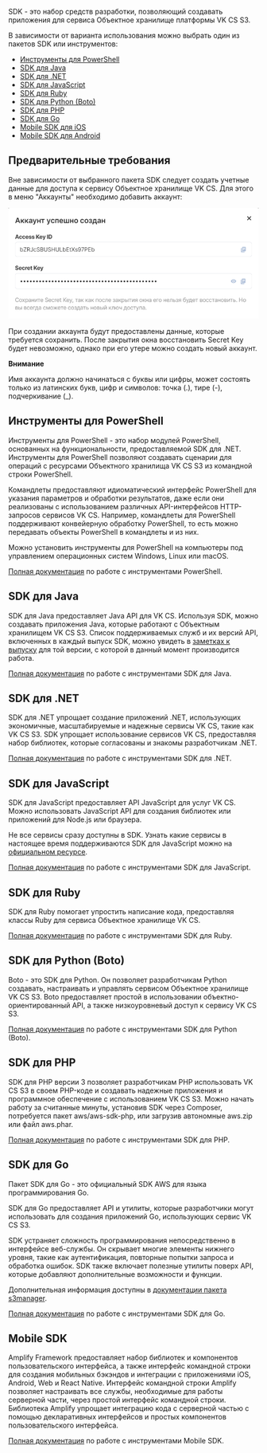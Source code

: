 SDK - это набор средств разработки, позволяющий создавать приложения для сервиса Объектное хранилище платформы VK CS S3.

В зависимости от варианта использования можно выбрать один из пакетов SDK или инструментов:

*   [Инструменты для PowerShell](https://docs.aws.amazon.com/powershell/latest/userguide/)
*   [SDK для Java](https://docs.aws.amazon.com/sdk-for-java/v1/developer-guide/)
*   [SDK для .NET](https://docs.aws.amazon.com/sdk-for-net/latest/developer-guide/)
*   [SDK для JavaScript](https://docs.aws.amazon.com/sdk-for-javascript/v2/developer-guide/)
*   [SDK для Ruby](https://docs.aws.amazon.com/sdk-for-ruby/v3/developer-guide/)
*   [SDK для Python (Boto)](http://boto3.amazonaws.com/v1/documentation/api/latest/index.html)
*   [SDK для PHP](https://docs.aws.amazon.com/aws-sdk-php/guide/latest/)
*   [SDK для Go](https://docs.aws.amazon.com/sdk-for-go/api/)
*   [Mobile SDK для iOS](https://docs.amplify.aws/)
*   [Mobile SDK для Android](https://docs.amplify.aws/)

Предварительные требования
--------------------------

Вне зависимости от выбранного пакета SDK следует создать учетные данные для доступа к сервису Объектное хранилище VK CS. Для этого в меню "Аккаунты" необходимо добавить аккаунт:

![](./assets/1598238580972-1598238580972.png)

При создании аккаунта будут предоставлены данные, которые требуется сохранить. После закрытия окна восстановить Secret Key будет невозможно, однако при его утере можно создать новый аккаунт.

**Внимание**

Имя аккаунта должно начинаться с буквы или цифры, может состоять только из латинских букв, цифр и символов: точка (.), тире (-), подчеркивание (_).

Инструменты для PowerShell
--------------------------

Инструменты для PowerShell - это набор модулей PowerShell, основанных на функциональности, предоставляемой SDK для .NET. Инструменты для PowerShell позволяют создавать сценарии для операций с ресурсами Объектного хранилища VK CS S3 из командной строки PowerShell.

Командлеты предоставляют идиоматический интерфейс PowerShell для указания параметров и обработки результатов, даже если они реализованы с использованием различных API-интерфейсов HTTP-запросов сервисов VK CS. Например, командлеты для PowerShell поддерживают конвейерную обработку PowerShell, то есть можно передавать объекты PowerShell в командлеты и из них.

Можно установить инструменты для PowerShell на компьютеры под управлением операционных систем Windows, Linux или macOS.

[Полная документация](https://docs.aws.amazon.com/powershell/latest/userguide/) по работе с инструментами PowerShell.

SDK для Java
------------

SDK для Java предоставляет Java API для VK CS. Используя SDK, можно создавать приложения Java, которые работают с Объектным хранилищем VK CS S3. Список поддерживаемых служб и их версий API, включенных в каждый выпуск SDK, можно увидеть в [заметках к выпуску](https://github.com/aws/aws-sdk-java#release-notes) для той версии, с которой в данный момент производится работа.

[Полная документация](https://docs.aws.amazon.com/sdk-for-java/v1/developer-guide/) по работе с инструментами SDK для Java.

SDK для .NET
------------

SDK для .NET упрощает создание приложений .NET, использующих экономичные, масштабируемые и надежные сервисы VK CS, такие как VK CS S3. SDK упрощает использование сервисов VK CS, предоставляя набор библиотек, которые согласованы и знакомы разработчикам .NET.

[Полная документация](https://docs.aws.amazon.com/sdk-for-net/latest/developer-guide/) по работе с инструментами SDK для .NET.

SDK для JavaScript
------------------

SDK для JavaScript предоставляет API JavaScript для услуг VK CS. Можно использовать JavaScript API для создания библиотек или приложений для Node.js или браузера.

Не все сервисы сразу доступны в SDK. Узнать какие сервисы в настоящее время поддерживаются SDK для JavaScript можно на [официальном ресурсе](https://github.com/aws/aws-sdk-js/blob/master/SERVICES.md).

[Полная документация](https://docs.aws.amazon.com/sdk-for-javascript/v2/developer-guide/) по работе с инструментами SDK для JavaScript.

SDK для Ruby
------------

SDK для Ruby помогает упростить написание кода, предоставляя классы Ruby для сервиса Объектное хранилище VK CS.

[Полная документация](https://docs.aws.amazon.com/sdk-for-ruby/v3/developer-guide/) по работе с инструментами SDK для Ruby.

SDK для Python (Boto)
---------------------

Boto - это SDK для Python. Он позволяет разработчикам Python создавать, настраивать и управлять сервисом Объектное хранилище VK CS S3. Boto предоставляет простой в использовании объектно-ориентированный API, а также низкоуровневый доступ к сервису VK CS S3.

[Полная документация](http://boto3.amazonaws.com/v1/documentation/api/latest/index.html) по работе с инструментами SDK для Python (Boto).

SDK для PHP
-----------

SDK для PHP версии 3 позволяет разработчикам PHP использовать VK CS S3 в своем PHP-коде и создавать надежные приложения и программное обеспечение с использованием VK CS S3. Можно начать работу за считанные минуты, установив SDK через Composer, потребуется пакет aws/aws-sdk-php, или загрузив автономные aws.zip или файл aws.phar.

[Полная документация](https://docs.aws.amazon.com/aws-sdk-php/guide/latest/) по работе с инструментами SDK для PHP.

SDK для Go
----------

Пакет SDK для Go - это официальный SDK AWS для языка программирования Go.

SDK для Go предоставляет API и утилиты, которые разработчики могут использовать для создания приложений Go, использующих сервис VK CS S3.

SDK устраняет сложность программирования непосредственно в интерфейсе веб-службы. Он скрывает многие элементы нижнего уровня, такие как аутентификация, повторные попытки запроса и обработка ошибок. SDK также включает полезные утилиты поверх API, которые добавляют дополнительные возможности и функции.

Дополнительная информация доступны в [документации пакета s3manager](https://docs.aws.amazon.com/sdk-for-go/api/service/s3/s3manager/).

[Полная документация](https://docs.aws.amazon.com/sdk-for-go/api/) по работе с инструментами SDK для Go.

Mobile SDK
----------

Amplify Framework предоставляет набор библиотек и компонентов пользовательского интерфейса, а также интерфейс командной строки для создания мобильных бэкэндов и интеграции с приложениями iOS, Android, Web и React Native. Интерфейс командной строки Amplify позволяет настраивать все службы, необходимые для работы серверной части, через простой интерфейс командной строки. Библиотека Amplify упрощает интеграцию кода с серверной частью с помощью декларативных интерфейсов и простых компонентов пользовательского интерфейса.

[Полная документация](https://docs.amplify.aws/) по работе с инструментами Mobile SDK.